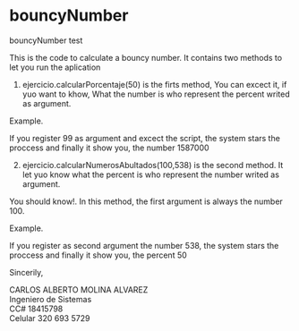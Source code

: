 # bouncyNumber
bouncyNumber test

This is the code to calculate a bouncy number. It contains two methods to let you run the aplication

1. ejercicio.calcularPorcentaje(50) is the firts method, You can excect it, if yuo want to khow, What the number is who represent the percent writed as argument.

Example.

If you register 99 as argument and excect the script, the system  stars the proccess and finally it show you, the number 1587000 

2. ejercicio.calcularNumerosAbultados(100,538) is the second method. It let yuo know what the percent is who represent the number writed as argument.

You should know!. In this method, the first argument is always the number 100.

Example.

If you register as second argument the number 538, the system  stars the proccess and finally it show you, the percent 50



Sincerily,  



CARLOS ALBERTO MOLINA ALVAREZ   
Ingeniero de Sistemas  
CC# 18415798  
Celular 320 693 5729  



